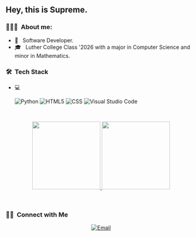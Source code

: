<h2> Hey, this is Supreme. </h2>
<h3> 👨🏻‍💻 &nbsp;About me: </h3>

- 💼 &nbsp; Software Developer.  
- 🎓 &nbsp; Luther College Class '2026 with a major in Computer Science and minor in Mathematics.

<h3> 🛠 &nbsp;Tech Stack</h3>

- 💻 &nbsp;

  ![Python](https://img.shields.io/badge/-Python-333333?style=flat&logo=python)
![HTML5](https://img.shields.io/badge/-HTML5-333333?style=flat&logo=HTML5) 
![CSS](https://img.shields.io/badge/-CSS-333333?style=flat&logo=CSS3&logoColor=1572B6) 
  ![Visual Studio Code](https://img.shields.io/badge/-Visual%20Studio%20Code-333333?style=flat&logo=visual-studio-code&logoColor=007ACC)
  


<br/>


<p align="center">
<a href="https://github.com/paudsu01">
  <img height="180em" src="https://github-readme-stats-eight-theta.vercel.app/api?username=paudsu01&show_icons=true&theme=algolia&include_all_commits=true&count_private=true"/>
  <img height="180em" src="https://github-readme-stats-eight-theta.vercel.app/api/top-langs/?username=paudsu01&layout=compact&langs_count=8&theme=algolia"/>
</a>
</p>

<br/> <h3> 🤝🏻 &nbsp;Connect with Me </h3>

<p align="center">
<a href="mailto:paudsu01@luther.edu"><img alt="Email" src="https://img.shields.io/badge/Gmail-D14836?style=for-the-badge&logo=gmail&logoColor=white"></a>
</p>

